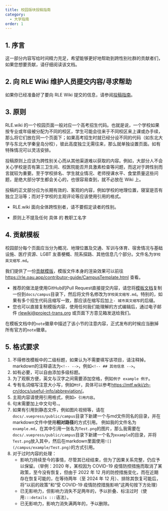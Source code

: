 ```yaml
---
title: 校园版块投稿指南
category:
  - 大学指南
order: 1
---
```


## 1. 序言

这一部分内容写给时间精力充足，希望能够更好地帮助到跨性别社群的贡献者们，如果您想要贡献，请仔细阅读该文档。

## 2. 向 RLE Wiki 维护人员提交内容/寻求帮助

如果你已经准备好了要向 RLE Wiki 提交的信息，请参阅[投稿指南](./other)。

## 3. 原则

RLE.wiki 的一个校园页面一般对应一个高考招生代码。也就是说，一个学校如果按专业或年级被分配为不同的校区，学生可能会往来于不同校区来上课或办手续，那么将它们放在同一个页面下；如果高考招生时就已经分设不同的代码（如东北大学与东北大学秦皇岛分校），彼此高度独立无需往来，那么就单独设置页面。如有特殊情况可以灵活安排。

投稿原则上应该为跨性别关心而从其他渠道难以获取的内容。例如，大部分人不会关心学校是否有第三卫生间、校医院能否开具激素检查等问题，而这对于跨性别而言就较为重要。至于学校排名、学生就业情况、老师授课水平、食堂质量这些问题，是绝大部分学生都会关心的，也很容易查到，就不必放在 Wiki 上。

投稿的正文部分应为长期有效的、客观的内容，例如学校的地理位置，寝室是否有独立卫浴等；而对于学校的主观评论等应该使用引用的格式。

- RLE.wiki 面向全体跨性别者，请不要假定读者的性别。

- 原则上不提及任何 具体 的 教职工名字

## 4. 贡献模板

校园部分每个页面应当分为概况、地理位置及交通、军训与体育、宿舍情况与基础设施、医疗资源、LGBT 友善梗概、院系探路、其他信息几个部分。文件名为`学校英文缩写.md`。

我们提供了一份[贡献模版](https://github.com/one-among-us/neo-RLEwiki/blob/main/docs/contributor-guide/CampusTemplate.md)，模版文件本身的渲染效果可以前往 <https://rle.oau.app/contributor-guide/CampusTemplate.html> 查看。

- 推荐的做法是使用GitHub的Pull Request直接提交内容，请您将[模板文档](https://github.com/project-trans/RLE-wiki/blob/main/docs/contributor-guide/CampusTemplate.md)复制一份到`docs/campus`目录下，然后将文件名修改为`学校英文缩写.md`。特别的，如果有多个招生代码且缩写一致，那应该在缩写后加上`- 城市英文缩写`的后缀。
- 您也可以直接复制模版内容，使用任何我们能理解的方式编辑后，通过电子邮件 <rlewiki@project-trans.org> 或页面下方意见箱发送给我们。

在模板文档中的`note`徽章中描述了该小节的注意内容，正式发布的时候应当删掉所有官方的`note`徽章。

## 5. 格式要求

1. 不得修改模板中的二级标题，如果认为不需要填写该项目，请注释掉。markdown的注释语法为`<!-- -->`，例如`<!-- ## 其他信息 -->`。
2. 如有必要，可以自由添加多级标题。
3. 为了观察方便，英文与汉字之间需要添加空格，例如`例子 example 例子`。
4. 专有名词缩写注意大小写，例如`MtF`，具体可以参考<https://mtf.wiki/zh-cn/docs/useful-info/abbreviation/>。
5. 主观内容请使用引用格式，例如`> 引用内容`。
6. 句末需要加上中文句号`。`。
7. 如果有引用到静态文件，例如图片视频等，请在`docs/.vuepress/public/campus`目录下新建一个与md文件同名的目录，并在markdown文件中使用**相对路径**的方式引用。
例如我的文件名为`example.md`，在其中引用一张名为`Test.png`的图片，那么我需要在`docs/.vuepress/public/campus`目录下新建一个名为`example`的目录，并将`Test.png`放入其中，然后在markdown里面使用`![](/campus/example/Test.png)`的方式引用。
8. 对于过时内容的处理：
   - 影响力持续至今的事情，尽管其已经结束，但为了因果关系完整，仍应予以保留。（举例：2020 年，某校因为 COVID-19 疫情防控措施而取消了某政策，至今没有恢复，但由于 2022 年 12 月的防控措施变化，而在近期存在恢复可能的，在等待两年（至 2024 年 12 月）、排除其恢复可能后，将“以前的政策”和“受 COVID-19 疫情防控措施影响”这两句按下方处理）
   - 已无影响力，但影响力消失不足两年的，予以折叠、标注过时（使用`:::details :::`语法）。
   - 已无影响力，影响力消失满两年的，予以删除。

